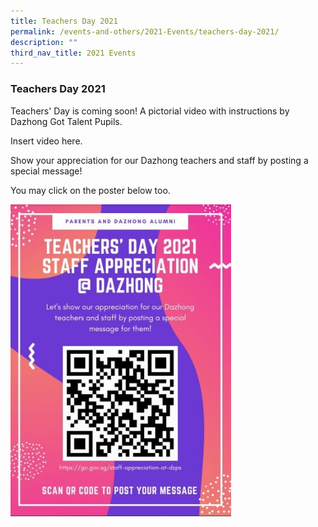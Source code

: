 ```yaml
---
title: Teachers Day 2021
permalink: /events-and-others/2021-Events/teachers-day-2021/
description: ""
third_nav_title: 2021 Events
---
```

### Teachers Day 2021

Teachers' Day is coming soon! A pictorial video with instructions by Dazhong Got Talent Pupils.

Insert video here.

Show your appreciation for our Dazhong teachers and staff by posting a special message!  

You may click on the poster below too.

<p><a href="https://padlet.com/keepa_shanu_dhanabalan/ueuby3wfp5oxndh6">  
<img style="width:70%" src="/images/tday.png">  
</a></p>


